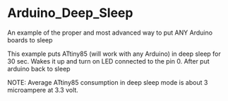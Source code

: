 # Arduino_Deep_Sleep
An example of the proper and most advanced way to put ANY Arduino boards to sleep

This example puts ATtiny85 (will work with any Arduino) in deep sleep for 30 sec. Wakes it up and turn on LED connected to the pin 0. After put arduino back to sleep

NOTE: Average ATtiny85 consumption in deep sleep mode is about 3 microampere at 3.3 volt.
